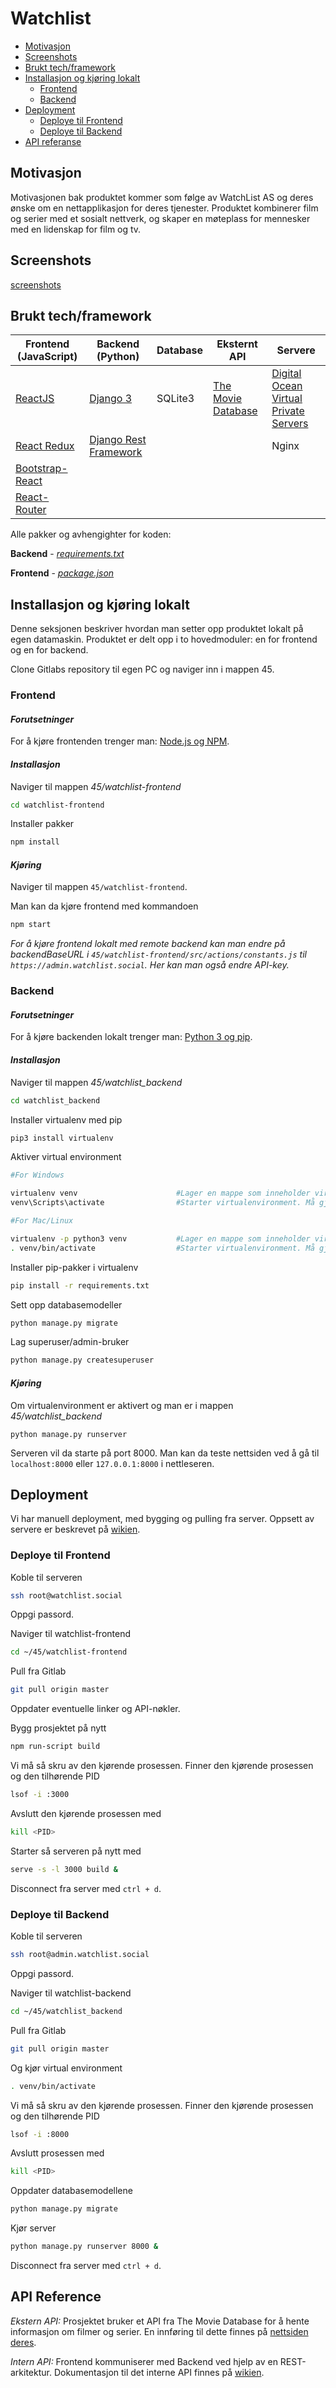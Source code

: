 # Watchlist

* [Motivasjon](#motivasjon)
* [Screenshots](#screenshots)
* [Brukt tech/framework](#brukt-techframework)
* [Installasjon og kjøring lokalt](#installasjon-og-kjøring-lokalt)
  - [Frontend](#frontend)
  - [Backend](#backend)
* [Deployment](#deployment)
  - [Deploye til Frontend](#deploye-til-frontend)
  - [Deploye til Backend](#deploye-til-backend)
* [API referanse](#api-reference)


## Motivasjon
Motivasjonen bak produktet kommer som følge av WatchList AS og deres ønske om en nettapplikasjon for deres tjenester.
Produktet kombinerer film og serier med et sosialt nettverk, og skaper en møteplass for mennesker med en lidenskap for film og tv.

## Screenshots
[screenshots](/screenshots)

## Brukt tech/framework
| Frontend (JavaScript)        | Backend  (Python)             | Database | Eksternt API       | Servere                               |
|-----------------|-----------------------|----------|--------------------|---------------------------------------|
| [ReactJS](https://reactjs.org/)         | [Django 3](https://docs.djangoproject.com/en/3.0/)       | SQLite3  | [The Movie Database](https://developers.themoviedb.org/3/) | [Digital Ocean Virtual Private Servers](https://www.digitalocean.com/products/droplets/) |
| [React Redux](https://react-redux.js.org/)           | [Django Rest Framework](https://www.django-rest-framework.org/) |          |                    | Nginx                                 |
| [Bootstrap-React](https://react-bootstrap.github.io/) |                       |          |                    |                                       |
| [React-Router](https://reacttraining.com/react-router/web)    |                       |          |                    |                                       |

Alle pakker og avhengighter for koden:

__Backend__ - *[requirements.txt](https://gitlab.stud.idi.ntnu.no/tdt4140-2020/45/-/blob/master/watchlist_backend/requirements.txt)*

__Frontend__ - *[package.json](https://gitlab.stud.idi.ntnu.no/tdt4140-2020/45/-/blob/master/watchlist-frontend/package.json)*

## Installasjon og kjøring lokalt
Denne seksjonen beskriver hvordan man setter opp produktet lokalt på
egen datamaskin. Produktet er delt opp i to hovedmoduler: en for frontend og en for backend.

Clone Gitlabs repository til egen PC og naviger inn i mappen 45.

### __Frontend__

#### *Forutsetninger*
For å kjøre frontenden trenger man: [Node.js og NPM](https://nodejs.org/en/download/).

#### *Installasjon*
Naviger til mappen *45/watchlist-frontend*
```bash
cd watchlist-frontend
```
Installer pakker
```bash
npm install
```
#### *Kjøring*
Naviger til mappen `45/watchlist-frontend`.

Man kan da kjøre frontend med kommandoen
```bash
npm start
```

*For å kjøre frontend lokalt med remote backend kan man endre på backendBaseURL i `45/watchlist-frontend/src/actions/constants.js` til `https://admin.watchlist.social`.
Her kan man også endre API-key.*


### __Backend__

#### *Forutsetninger*
For å kjøre backenden lokalt trenger man: [Python 3 og pip](https://www.python.org/downloads/).

#### *Installasjon*
Naviger til mappen *45/watchlist_backend*
```bash
cd watchlist_backend
```
Installer virtualenv med pip

```bash
pip3 install virtualenv
```

Aktiver virtual environment
```bash
#For Windows

virtualenv venv                      #Lager en mappe som inneholder virtualenvironment. Trengs bare å gjøres første gang.
venv\Scripts\activate                #Starter virtualenvironment. Må gjøres hver gang man skal bruke backend.
```
```bash
#For Mac/Linux

virtualenv -p python3 venv           #Lager en mappe som inneholder virtualenvironment. Trengs bare å gjøres første gang.
. venv/bin/activate                  #Starter virtualenvironment. Må gjøres hver gang man skal bruke backend.
```
Installer pip-pakker i virtualenv
```bash
pip install -r requirements.txt
```
Sett opp databasemodeller
```bash
python manage.py migrate
```
Lag superuser/admin-bruker
```bash
python manage.py createsuperuser
```

#### *Kjøring*
Om virtualenvironment er aktivert og man er i mappen *45/watchlist_backend*

    python manage.py runserver
    
Serveren vil da starte på port 8000.
Man kan da teste nettsiden ved å gå til `localhost:8000` eller `127.0.0.1:8000` i nettleseren.


## Deployment
Vi har manuell deployment, med bygging og pulling fra server. Oppsett av servere er beskrevet på [wikien](https://gitlab.stud.idi.ntnu.no/tdt4140-2020/45/-/wikis/Server/Oppsett-av-server).

### Deploye til Frontend
Koble til serveren
```bash
ssh root@watchlist.social
```
Oppgi passord.

Naviger til watchlist-frontend 
```bash
cd ~/45/watchlist-frontend
```

Pull fra Gitlab
```bash
git pull origin master
```

Oppdater eventuelle linker og API-nøkler.

Bygg prosjektet på nytt
```bash
npm run-script build
```

Vi må så skru av den kjørende prosessen.
Finner den kjørende prosessen og den tilhørende PID
```bash
lsof -i :3000
```

Avslutt den kjørende prosessen med
```bash
kill <PID>
```

Starter så serveren på nytt med
```bash
serve -s -l 3000 build &
```

Disconnect fra server med `ctrl + d`.

### Deploye til Backend
Koble til serveren
```bash
ssh root@admin.watchlist.social
```
Oppgi passord.

Naviger til watchlist-backend 
```bash
cd ~/45/watchlist_backend
```
Pull fra Gitlab
```bash
git pull origin master
```

Og kjør virtual environment
```bash
. venv/bin/activate
```
Vi må så skru av den kjørende prosessen.
Finner den kjørende prosessen og den tilhørende PID
```bash
lsof -i :8000
```

Avslutt prosessen med
```bash
kill <PID>
```
Oppdater databasemodellene
```bash
python manage.py migrate
```

Kjør server
```bash
python manage.py runserver 8000 &
```

Disconnect fra server med `ctrl + d`.

## API Reference
*Ekstern API:* 
Prosjektet bruker et API fra The Movie Database for å hente informasjon om
filmer og serier. En innføring til dette finnes på [nettsiden deres](https://developers.themoviedb.org/3/).

*Intern API:* 
Frontend kommuniserer med Backend ved hjelp av en REST-arkitektur. Dokumentasjon
til det interne API finnes på [wikien](https://gitlab.stud.idi.ntnu.no/tdt4140-2020/45/-/wikis/API).
